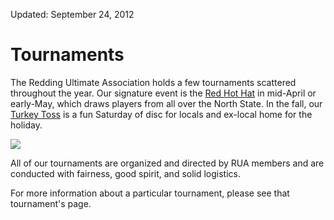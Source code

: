 Updated: September 24, 2012

# Tournaments
The Redding Ultimate Association holds a few tournaments scattered throughout the year.
Our signature event is the [Red Hot Hat](/tournaments/red-hot-hat) in mid-April or early-May, which draws players from all over the North State.
In the fall, our [Turkey Toss](/tournaments/turkey-toss) is a fun Saturday of disc for locals and ex-local home for the holiday.

<img class="pull-right span3 img-rounded" src="/images/monty-mark.jpg">

All of our tournaments are organized and directed by RUA members and are conducted with fairness, good spirit, and solid logistics.

For more information about a particular tournament, please see that tournament's page.
